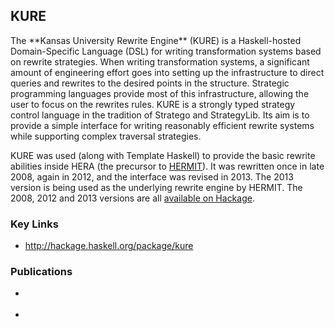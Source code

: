KURE
----

<div class="teaser">
The **Kansas University Rewrite Engine** (KURE) is a Haskell-hosted Domain-Specific Language (DSL) for writing transformation systems based on rewrite strategies.
When writing transformation systems, a significant amount of engineering effort goes into setting up the infrastructure to direct queries and rewrites to the desired points in the structure.
Strategic programming languages provide most of this infrastructure, allowing the user to focus on the rewrites rules.
KURE is a strongly typed strategy control language in the tradition of Stratego and StrategyLib.
Its aim is to provide a simple interface for writing reasonably efficient rewrite systems while supporting complex traversal strategies.
</div>

KURE was used (along with Template Haskell) to provide the basic rewrite abilities inside HERA (the precursor to [HERMIT](/software/hermit.html)).
It was rewritten once in late 2008, again in 2012, and the interface was revised in 2013.
The 2013 version is being used as the underlying rewrite engine by HERMIT.
The 2008, 2012 and 2013 versions are all [available on Hackage](http://hackage.haskell.org/package/kure).

### Key Links

* <http://hackage.haskell.org/package/kure>

### Publications

* <div class="cite Farmer:12:HERMITinMachine"/>
* <div class="cite Gill:2009:KUREDSL"/>
